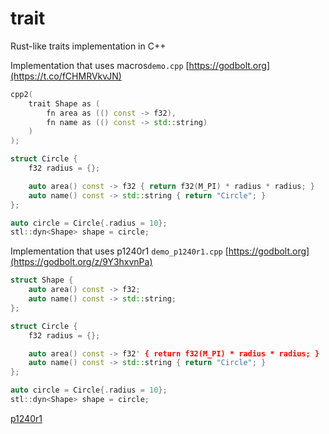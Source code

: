 # trait
Rust-like traits implementation in C++

Implementation that uses macros```demo.cpp``` [https://godbolt.org](https://t.co/fCHMRVkvJN)


```c++
cpp2(
    trait Shape as (
        fn area as (() const -> f32),
        fn name as (() const -> std::string)
    )
);

struct Circle {
    f32 radius = {};

    auto area() const -> f32 { return f32(M_PI) * radius * radius; }
    auto name() const -> std::string { return "Circle"; }
};

auto circle = Circle{.radius = 10};
stl::dyn<Shape> shape = circle;
```

Implementation that uses p1240r1 ```demo_p1240r1.cpp``` [https://godbolt.org](https://godbolt.org/z/9Y3hxvnPa)
```c++
struct Shape {
    auto area() const -> f32;
    auto name() const -> std::string;
};

struct Circle {
    f32 radius = {};

    auto area() const -> f32' { return f32(M_PI) * radius * radius; }
    auto name() const -> std::string { return "Circle"; }
};

auto circle = Circle{.radius = 10};
stl::dyn<Shape> shape = circle;
```

[p1240r1](https://www.open-std.org/jtc1/sc22/wg21/docs/papers/2019/p1240r1.pdf)
